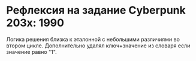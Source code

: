 # Рефлексия на задание Cyberpunk 203x: 1990

Логика решения близка к эталонной с небольшими различиями во втором цикле.
Дополнительно удалял ключ+значение из словаря если значение равно "1".